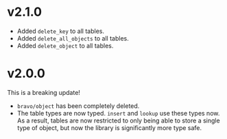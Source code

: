 # v2.1.0
- Added `delete_key` to all tables.
- Added `delete_all_objects` to all tables.
- Added `delete_object` to all tables.

# v2.0.0
This is a breaking update!

- `bravo/object` has been completely deleted.
- The table types are now typed. `insert` and `lookup` use these types now. As a result, tables are
  now restricted to only being able to store a single type of object, but now the library is
  significantly more type safe.
